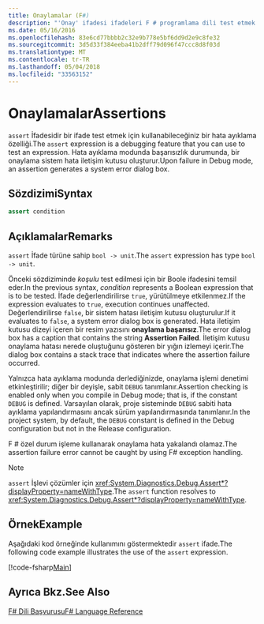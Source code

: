 ```yaml
---
title: Onaylamalar (F#)
description: "'Onay' ifadesi ifadeleri F # programlama dili test etmek için hata ayıklama bir özellik olarak kullanmayı öğrenin."
ms.date: 05/16/2016
ms.openlocfilehash: 83e6cd77bbbb2c32e9b778e5bf6dd9d2e9c8fe32
ms.sourcegitcommit: 3d5d33f384eeba41b2dff79d096f47ccc8d8f03d
ms.translationtype: MT
ms.contentlocale: tr-TR
ms.lasthandoff: 05/04/2018
ms.locfileid: "33563152"
---
```

# <a name="assertions"></a><span data-ttu-id="0f8eb-103">Onaylamalar</span><span class="sxs-lookup"><span data-stu-id="0f8eb-103">Assertions</span></span>

<span data-ttu-id="0f8eb-104">`assert` İfadesidir bir ifade test etmek için kullanabileceğiniz bir hata ayıklama özelliği.</span><span class="sxs-lookup"><span data-stu-id="0f8eb-104">The `assert` expression is a debugging feature that you can use to test an expression.</span></span> <span data-ttu-id="0f8eb-105">Hata ayıklama modunda başarısızlık durumunda, bir onaylama sistem hata iletişim kutusu oluşturur.</span><span class="sxs-lookup"><span data-stu-id="0f8eb-105">Upon failure in Debug mode, an assertion generates a system error dialog box.</span></span>

## <a name="syntax"></a><span data-ttu-id="0f8eb-106">Sözdizimi</span><span class="sxs-lookup"><span data-stu-id="0f8eb-106">Syntax</span></span>

```fsharp
assert condition
```

## <a name="remarks"></a><span data-ttu-id="0f8eb-107">Açıklamalar</span><span class="sxs-lookup"><span data-stu-id="0f8eb-107">Remarks</span></span>

<span data-ttu-id="0f8eb-108">`assert` İfade türüne sahip `bool -> unit`.</span><span class="sxs-lookup"><span data-stu-id="0f8eb-108">The `assert` expression has type `bool -> unit`.</span></span>

<span data-ttu-id="0f8eb-109">Önceki sözdiziminde *koşulu* test edilmesi için bir Boole ifadesini temsil eder.</span><span class="sxs-lookup"><span data-stu-id="0f8eb-109">In the previous syntax, *condition* represents a Boolean expression that is to be tested.</span></span> <span data-ttu-id="0f8eb-110">İfade değerlendirilirse `true`, yürütülmeye etkilenmez.</span><span class="sxs-lookup"><span data-stu-id="0f8eb-110">If the expression evaluates to `true`, execution continues unaffected.</span></span> <span data-ttu-id="0f8eb-111">Değerlendirilirse `false`, bir sistem hatası iletişim kutusu oluşturulur.</span><span class="sxs-lookup"><span data-stu-id="0f8eb-111">If it evaluates to `false`, a system error dialog box is generated.</span></span> <span data-ttu-id="0f8eb-112">Hata iletişim kutusu dizeyi içeren bir resim yazısını **onaylama başarısız**.</span><span class="sxs-lookup"><span data-stu-id="0f8eb-112">The error dialog box has a caption that contains the string **Assertion Failed**.</span></span> <span data-ttu-id="0f8eb-113">İletişim kutusu onaylama hatası nerede oluştuğunu gösteren bir yığın izlemeyi içerir.</span><span class="sxs-lookup"><span data-stu-id="0f8eb-113">The dialog box contains a stack trace that indicates where the assertion failure occurred.</span></span>

<span data-ttu-id="0f8eb-114">Yalnızca hata ayıklama modunda derlediğinizde, onaylama işlemi denetimi etkinleştirilir; diğer bir deyişle, sabit `DEBUG` tanımlanır.</span><span class="sxs-lookup"><span data-stu-id="0f8eb-114">Assertion checking is enabled only when you compile in Debug mode; that is, if the constant `DEBUG` is defined.</span></span> <span data-ttu-id="0f8eb-115">Varsayılan olarak, proje sisteminde `DEBUG` sabiti hata ayıklama yapılandırmasını ancak sürüm yapılandırmasında tanımlanır.</span><span class="sxs-lookup"><span data-stu-id="0f8eb-115">In the project system, by default, the `DEBUG` constant is defined in the Debug configuration but not in the Release configuration.</span></span>

<span data-ttu-id="0f8eb-116">F # özel durum işleme kullanarak onaylama hata yakalandı olamaz.</span><span class="sxs-lookup"><span data-stu-id="0f8eb-116">The assertion failure error cannot be caught by using F# exception handling.</span></span>

>[!NOTE]
<span data-ttu-id="0f8eb-117">`assert` İşlevi çözümler için <xref:System.Diagnostics.Debug.Assert*?displayProperty=nameWithType>.</span><span class="sxs-lookup"><span data-stu-id="0f8eb-117">The `assert` function resolves to <xref:System.Diagnostics.Debug.Assert*?displayProperty=nameWithType>.</span></span>

## <a name="example"></a><span data-ttu-id="0f8eb-118">Örnek</span><span class="sxs-lookup"><span data-stu-id="0f8eb-118">Example</span></span>

<span data-ttu-id="0f8eb-119">Aşağıdaki kod örneğinde kullanımını göstermektedir `assert` ifade.</span><span class="sxs-lookup"><span data-stu-id="0f8eb-119">The following code example illustrates the use of the `assert` expression.</span></span>

[!code-fsharp[Main](../../../samples/snippets/fsharp/lang-ref-2/snippet5401.fs)]
    
## <a name="see-also"></a><span data-ttu-id="0f8eb-120">Ayrıca Bkz.</span><span class="sxs-lookup"><span data-stu-id="0f8eb-120">See Also</span></span>

[<span data-ttu-id="0f8eb-121">F# Dili Başvurusu</span><span class="sxs-lookup"><span data-stu-id="0f8eb-121">F# Language Reference</span></span>](index.md)
